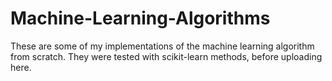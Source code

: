 # Machine-Learning-Algorithms

These are some of my implementations of the machine learning algorithm from scratch. They were tested with scikit-learn methods, before uploading here.

